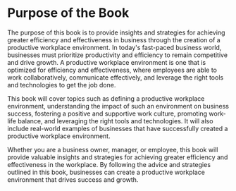 Purpose of the Book
=================================

The purpose of this book is to provide insights and strategies for achieving greater efficiency and effectiveness in business through the creation of a productive workplace environment. In today's fast-paced business world, businesses must prioritize productivity and efficiency to remain competitive and drive growth. A productive workplace environment is one that is optimized for efficiency and effectiveness, where employees are able to work collaboratively, communicate effectively, and leverage the right tools and technologies to get the job done.

This book will cover topics such as defining a productive workplace environment, understanding the impact of such an environment on business success, fostering a positive and supportive work culture, promoting work-life balance, and leveraging the right tools and technologies. It will also include real-world examples of businesses that have successfully created a productive workplace environment.

Whether you are a business owner, manager, or employee, this book will provide valuable insights and strategies for achieving greater efficiency and effectiveness in the workplace. By following the advice and strategies outlined in this book, businesses can create a productive workplace environment that drives success and growth.
